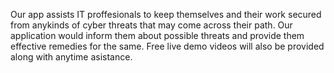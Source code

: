 Our app assists IT proffesionals to keep themselves and their work secured from anykinds of cyber threats that may come across their path. Our application would inform them about possible threats and provide them effective remedies for the same. Free live demo videos will also be provided along with anytime asistance. 

